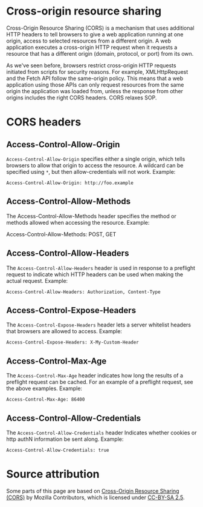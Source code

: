 # Cross-origin resource sharing
Cross-Origin Resource Sharing (CORS) is a mechanism that uses additional HTTP headers to tell browsers to give a web application running at one origin, access to selected resources from a different origin. A web application executes a cross-origin HTTP request when it requests a resource that has a different origin (domain, protocol, or port) from its own.

As we've seen before, browsers restrict cross-origin HTTP requests initiated from scripts for security reasons. For example, XMLHttpRequest and the Fetch API follow the same-origin policy. This means that a web application using those APIs can only request resources from the same origin the application was loaded from, unless the response from other origins includes the right CORS headers. CORS relaxes SOP.

# CORS headers
## Access-Control-Allow-Origin
`Access-Control-Allow-Origin` specifies either a single origin, which tells browsers to allow that origin to access the resource. A wildcard can be specified using `*`, but then allow-credentials will not work. Example:

`Access-Control-Allow-Origin: http://foo.example`

## Access-Control-Allow-Methods
The Access-Control-Allow-Methods header specifies the method or methods allowed when accessing the resource. Example:

Access-Control-Allow-Methods: POST, GET 

## Access-Control-Allow-Headers
The `Access-Control-Allow-Headers` header is used in response to a preflight request to indicate which HTTP headers can be used when making the actual request. Example:

`Access-Control-Allow-Headers: Authorization, Content-Type`  

## Access-Control-Expose-Headers
The `Access-Control-Expose-Headers` header lets a server whitelist headers that browsers are allowed to access. Example:

`Access-Control-Expose-Headers: X-My-Custom-Header` 

## Access-Control-Max-Age
The `Access-Control-Max-Age` header indicates how long the results of a preflight request can be cached. For an example of a preflight request, see the above examples. Example: 

`Access-Control-Max-Age: 86400`

## Access-Control-Allow-Credentials
The `Access-Control-Allow-Credentials` header Indicates whether cookies or http authN information be sent along. Example: 

`Access-Control-Allow-Credentials: true`

# Source attribution
Some parts of this page are based on [Cross-Origin Resource Sharing (CORS)](https://developer.mozilla.org/en-US/docs/Web/HTTP/CORS) by Mozilla Contributors, which is licensed under [CC-BY-SA 2.5](http://creativecommons.org/licenses/by-sa/2.5/).